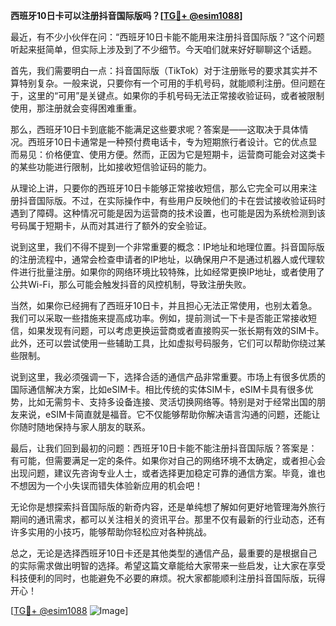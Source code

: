 **西班牙10日卡可以注册抖音国际版吗？[[TG💪+ @esim1088](https://t.me/s/esim1088)]**

最近，有不少小伙伴在问：“西班牙10日卡能不能用来注册抖音国际版？”这个问题听起来挺简单，但实际上涉及到了不少细节。今天咱们就来好好聊聊这个话题。

首先，我们需要明白一点：抖音国际版（TikTok）对于注册账号的要求其实并不算特别复杂。一般来说，只要你有一个可用的手机号码，就能顺利注册。但问题在于，这里的“可用”是关键点。如果你的手机号码无法正常接收验证码，或者被限制使用，那注册就会变得困难重重。

那么，西班牙10日卡到底能不能满足这些要求呢？答案是——这取决于具体情况。西班牙10日卡通常是一种预付费电话卡，专为短期旅行者设计。它的优点显而易见：价格便宜、使用方便。然而，正因为它是短期卡，运营商可能会对这类卡的某些功能进行限制，比如接收短信验证码的能力。

从理论上讲，只要你的西班牙10日卡能够正常接收短信，那么它完全可以用来注册抖音国际版。不过，在实际操作中，有些用户反映他们的卡在尝试接收验证码时遇到了障碍。这种情况可能是因为运营商的技术设置，也可能是因为系统检测到该号码属于短期卡，从而对其进行了额外的安全验证。

说到这里，我们不得不提到一个非常重要的概念：IP地址和地理位置。抖音国际版的注册流程中，通常会检查申请者的IP地址，以确保用户不是通过机器人或代理软件进行批量注册。如果你的网络环境比较特殊，比如经常更换IP地址，或者使用了公共Wi-Fi，那么可能会触发抖音的风控机制，导致注册失败。

当然，如果你已经拥有了西班牙10日卡，并且担心无法正常使用，也别太着急。我们可以采取一些措施来提高成功率。例如，提前测试一下卡是否能正常接收短信，如果发现有问题，可以考虑更换运营商或者直接购买一张长期有效的SIM卡。此外，还可以尝试使用一些辅助工具，比如虚拟号码服务，它们可以帮助你绕过某些限制。

说到这里，我必须强调一下，选择合适的通信产品非常重要。市场上有很多优质的国际通信解决方案，比如eSIM卡。相比传统的实体SIM卡，eSIM卡具有很多优势，比如无需剪卡、支持多设备连接、灵活切换网络等。特别是对于经常出国的朋友来说，eSIM卡简直就是福音。它不仅能够帮助你解决语言沟通的问题，还能让你随时随地保持与家人朋友的联系。

最后，让我们回到最初的问题：西班牙10日卡能不能注册抖音国际版？答案是：有可能，但需要满足一定的条件。如果你对自己的网络环境不太确定，或者担心会出现问题，建议先咨询专业人士，或者选择更加稳定可靠的通信方案。毕竟，谁也不想因为一个小失误而错失体验新应用的机会吧！

无论你是想探索抖音国际版的新奇内容，还是单纯想了解如何更好地管理海外旅行期间的通讯需求，都可以关注相关的资讯平台。那里不仅有最新的行业动态，还有许多实用的小技巧，能够帮助你轻松应对各种挑战。

总之，无论是选择西班牙10日卡还是其他类型的通信产品，最重要的是根据自己的实际需求做出明智的选择。希望这篇文章能给大家带来一些启发，让大家在享受科技便利的同时，也能避免不必要的麻烦。祝大家都能顺利注册抖音国际版，玩得开心！

[[TG💪+ @esim1088](https://t.me/s/esim1088) ![Image](https://i.postimg.cc/4NQfJmqS/Snipaste-2025-05-13-00-14-12.png)]